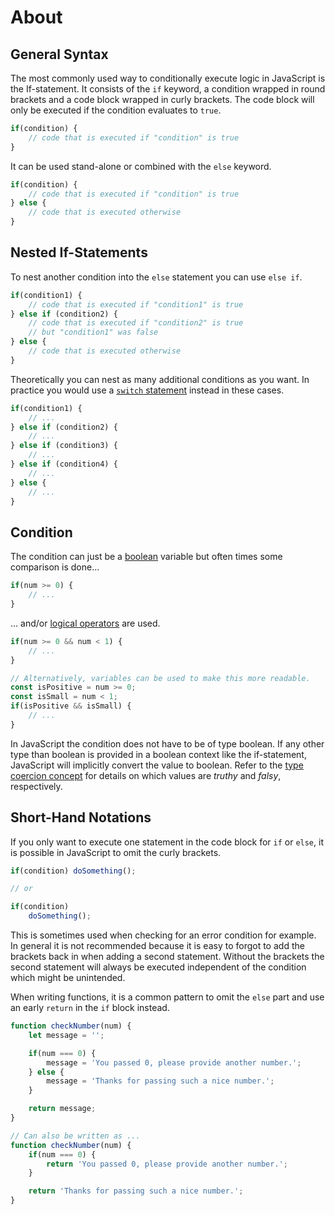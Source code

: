 # About

## General Syntax
The most commonly used way to conditionally execute logic in JavaScript is the If-statement. It consists of the `if` keyword, a condition wrapped in round brackets and a code block wrapped in curly brackets. The code block will only be executed if the condition evaluates to `true`.

```javascript
if(condition) {
    // code that is executed if "condition" is true
}
```
It can be used stand-alone or combined with the `else` keyword.

```javascript
if(condition) {
    // code that is executed if "condition" is true
} else {
    // code that is executed otherwise
}
```

## Nested If-Statements
To nest another condition into the `else` statement you can use `else if`.

```javascript
if(condition1) {
    // code that is executed if "condition1" is true
} else if (condition2) {
    // code that is executed if "condition2" is true
    // but "condition1" was false
} else {
    // code that is executed otherwise
}
```

Theoretically you can nest as many additional conditions as you want. In practice you would use a [`switch` statement](/tracks/javascript/concepts/conditionals-switch) instead in these cases.

```javascript
if(condition1) {
    // ...
} else if (condition2) {
    // ...
} else if (condition3) {
    // ...
} else if (condition4) {
    // ...
} else {
    // ...
}
```

## Condition
The condition can just be a [boolean][concept-booleans] variable but often times some comparison is done...

```javascript
if(num >= 0) {
    // ...
}
```

... and/or [logical operators][concept-logical-operators] are used.

```javascript
if(num >= 0 && num < 1) {
    // ...
}

// Alternatively, variables can be used to make this more readable.
const isPositive = num >= 0;
const isSmall = num < 1;
if(isPositive && isSmall) {
    // ...
}
```

In JavaScript the condition does not have to be of type boolean. If any other type than boolean is provided in a boolean context like the if-statement, JavaScript will implicitly convert the value to boolean. Refer to the [type coercion concept][concept-type-coercion] for details on which values are _truthy_ and _falsy_, respectively.

## Short-Hand Notations
If you only want to execute one statement in the code block for `if` or `else`, it is possible in JavaScript to omit the curly brackets.

```javascript
if(condition) doSomething();

// or

if(condition) 
    doSomething();
```

This is sometimes used when checking for an error condition for example. In general it is not recommended because it is easy to forgot to add the brackets back in when adding a second statement. Without the brackets the second statement will always be executed independent of the condition which might be unintended.

When writing functions, it is a common pattern to omit the `else` part and use an early `return` in the `if` block instead.

```javascript
function checkNumber(num) {
    let message = '';

    if(num === 0) {
        message = 'You passed 0, please provide another number.';
    } else {
        message = 'Thanks for passing such a nice number.';
    }

    return message;
}

// Can also be written as ...
function checkNumber(num) {
    if(num === 0) {
        return 'You passed 0, please provide another number.';
    }

    return 'Thanks for passing such a nice number.';
}
```

[concept-booleans]: /tracks/javascript/concepts/booleans
[concept-logical-operators]: /tracks/javascript/concepts/logical-operators
[concept-type-coercion]: /tracks/javascript/concepts/type-coercion
[concept-null-undefined]: /tracks/javascript/concepts/null-undefined
[MDN-NaN]: https://developer.mozilla.org/en-US/docs/Web/JavaScript/Reference/Global_Objects/NaN